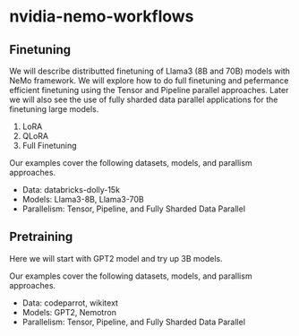 # nvidia-nemo-workflows

## Finetuning

We will describe distributted finetuning of Llama3 (8B and 70B) models with NeMo framework. We will explore how to do full finetuning and pefermance efficient finetuning using the Tensor and Pipeline parallel approaches. Later we will also see the use of fully sharded data parallel applications for the finetuning large models. 

1. LoRA 
2. QLoRA
3. Full Finetuning

Our examples cover the following datasets, models, and parallism approaches. 
  * Data: databricks-dolly-15k
  * Models: Llama3-8B, Llama3-70B
  * Parallelism: Tensor, Pipeline, and Fully Sharded Data Parallel
   
## Pretraining

Here we will start with GPT2 model and try up 3B models. 

Our examples cover the following datasets, models, and parallism approaches. 
 * Data: codeparrot, wikitext
 * Models: GPT2, Nemotron
 *  Parallelism: Tensor, Pipeline, and Fully Sharded Data Parallel
